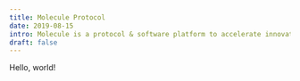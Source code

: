 ```yaml
---
title: Molecule Protocol
date: 2019-08-15
intro: Molecule is a protocol & software platform to accelerate innovation in the pharmaceutical industry. It connects scientists, patients and industry to advance drug development in a collaborative open market.
draft: false
---
```


Hello, world!
